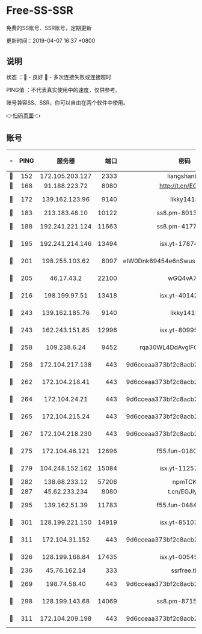 # Free-SS-SSR

免费的SS账号、SSR账号，定期更新

更新时间：2019-04-07 16:37 +0800

## 说明

状态     ：🙂 - 良好 🙁 - 多次连接失败或连接超时

PING值   ：不代表真实使用中的速度，仅供参考。

账号兼容SS、SSR，你可以自由在两个软件中使用。

👉[扫码页面](https://liesauer.github.io/Free-SS-SSR/)👈

## 账号

|-|PING|服务器|端口|密码|加密方式|区域|
|:----:|:----:|:-----:|-----:|:----:|:----:|:----:|
|🙂|152|172.105.203.127|2333|liangshanbo|chacha20|JP|
|🙂|168|91.188.223.72|8080|http://t.cn/EGJIyrl|rc4-md5|RU|
|🙂|172|139.162.123.96|9140|likky1415|aes-256-cfb|JP|
|🙂|183|213.183.48.10|10122|ss8.pm-80138879|rc4-md5|RU|
|🙂|188|192.241.221.124|11663|ss8.pm-41772299|aes-256-cfb|US|
|🙂|195|192.241.214.146|13494|isx.yt-17874005|aes-256-cfb|US|
|🙂|201|198.255.103.62|8097|eIW0Dnk69454e6nSwuspv9DmS201tQ0D|aes-256-cfb|US|
|🙂|205|46.17.43.2|22100|wGQ4vA7D|aes-256-gcm|RU|
|🙂|216|198.199.97.51|13418|isx.yt-40142272|aes-256-cfb|US|
|🙂|243|139.162.185.76|9140|likky1415|aes-256-cfb|DE|
|🙂|243|162.243.151.85|12996|isx.yt-80995578|aes-256-cfb|US|
|🙂|258|109.238.6.24|9452|rqa30WL4DdAvgIFG6Fs3znzTa|aes-256-cfb|FR|
|🙂|258|172.104.217.138|443|9d6cceaa373bf2c8acb22e60b6a58be6|aes-256-cfb|US|
|🙂|262|172.104.218.41|443|9d6cceaa373bf2c8acb22e60b6a58be6|aes-256-cfb|US|
|🙂|264|172.104.24.21|443|9d6cceaa373bf2c8acb22e60b6a58be6|aes-256-cfb|US|
|🙂|265|172.104.215.24|443|9d6cceaa373bf2c8acb22e60b6a58be6|aes-256-cfb|US|
|🙂|267|172.104.218.230|443|9d6cceaa373bf2c8acb22e60b6a58be6|aes-256-cfb|US|
|🙂|275|172.104.46.121|12696|f55.fun-01805211|aes-256-cfb|SG|
|🙂|279|104.248.152.162|15084|isx.yt-11257150|aes-256-cfb|SG|
|🙂|282|138.68.233.12|57206|npmTCK|rc4-md5|US|
|🙂|287|45.62.233.234|8080|t.cn/EGJIyrl|rc4-md5|CA|
|🙂|295|139.162.51.39|11783|f55.fun-04843983|aes-256-cfb|SG|
|🙂|301|128.199.221.150|14919|isx.yt-85107538|aes-256-cfb|SG|
|🙂|311|172.104.31.152|443|9d6cceaa373bf2c8acb22e60b6a58be6|aes-256-cfb|US|
|🙂|326|128.199.168.84|17435|isx.yt-00545215|aes-256-cfb|SG|
|🙂|236|45.76.162.14|333|ssrfree.tk|rc4|SG|
|🙂|269|198.74.58.40|443|9d6cceaa373bf2c8acb22e60b6a58be6|aes-256-cfb|US|
|🙂|298|128.199.143.68|14069|ss8.pm-87154822|aes-256-cfb|SG|
|🙁|311|172.104.209.198|443|9d6cceaa373bf2c8acb22e60b6a58be6|aes-256-cfb|US|
